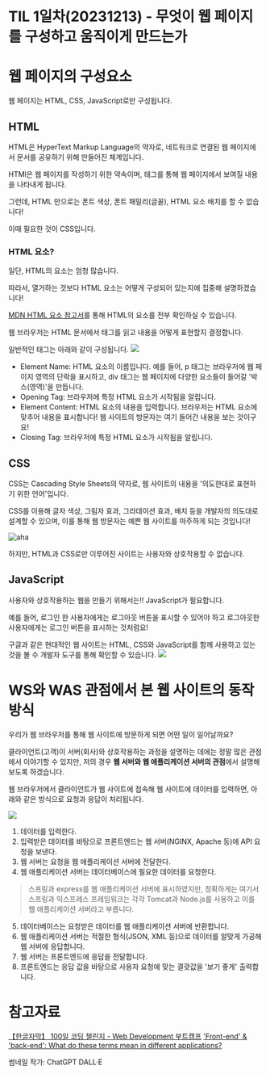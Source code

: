 # TIL 1일차(20231213) - 무엇이 웹 페이지를 구성하고 움직이게 만드는가

# 웹 페이지의 구성요소
웹 페이지는 HTML, CSS, JavaScript로만 구성됩니다.
## HTML
HTML은 HyperText Markup Language의 약자로, 네트워크로 연결된 웹 페이지에서 문서를 공유하기 위해 만들어진 체계입니다.

HTMl은 웹 페이지를 작성하기 위한 약속이며, 태그를 통해 웹 페이지에서 보여질 내용을 나타내게 됩니다.

그런데, HTML 만으로는 폰트 색상, 폰트 패밀리(글꼴), HTML 요소 배치를 할 수 없습니다!

이때 필요한 것이 CSS입니다.

### HTML 요소?
일단, HTML의 요소는 엄청 많습니다.

따라서, 열거하는 것보다 HTML 요소는 어떻게 구성되어 있는지에 집중해 설명하겠습니다!

[MDN HTML 요소 참고서](https://developer.mozilla.org/ko/docs/Web/HTML/Element)를 통해 HTML의 요소를 전부 확인하실 수 있습니다.

웹 브라우저는 HTML 문서에서 태그를 읽고 내용을 어떻게 표현할지 결정합니다.

일반적인 태그는 아래와 같이 구성됩니다.
![](https://velog.velcdn.com/images/intellik/post/56a365d2-23f8-4a29-b3e6-cb91a04f0a25/image.png)
* Element Name: HTML 요소의 이름입니다. 예를 들어, p 태그는 브라우저에 웹 페이지 영역의 단락을 표시하고, div 태그는 웹 페이지에 다양한 요소들이 들어갈 '박스(영역)'을 만듭니다.
* Opening Tag: 브라우저에 특정 HTML 요소가 시작됨을 알립니다.
* Element Content: HTML 요소의 내용을 입력합니다. 브라우저는 HTML 요소에 맞추어 내용을 표시합니다! 웹 사이트의 방문자는 여기 들어간 내용을 보는 것이구요!
* Closing Tag: 브라우저에 특정 HTML 요소가 시작됨을 알립니다.

## CSS
CSS는 Cascading Style Sheets의 약자로, 웹 사이트의 내용을 '의도한대로 표현하기 위한 언어'입니다.

CSS를 이용해 글자 색상, 그림자 효과, 그라데이션 효과, 배치 등을 개발자의 의도대로 설계할 수 있으며, 이를 통해 웹 방문자는 예쁜 웹 사이트를 마주하게 되는 것입니다!

![aha](https://velog.velcdn.com/images/intellik/post/6d635696-ed73-4f2e-ab67-962d9eacc95c/image.png)

하지만, HTML과 CSS로만 이루어진 사이트는 사용자와 상호작용할 수 없습니다.

## JavaScript
사용자와 상호작용하는 웹을 만들기 위해서는!! JavaScript가 필요합니다.

예를 들어, 로그인 한 사용자에게는 로그아웃 버튼을 표시할 수 있어야 하고 로그아웃한 사용자에게는 로그인 버튼을 표시하는 것처럼요!

구글과 같은 현대적인 웹 사이트는 HTML, CSS와 JavaScript를 함께 사용하고 있는 것을 볼 수 개발자 도구를 통해 확인할 수 있습니다.
![](https://velog.velcdn.com/images/intellik/post/06769c39-ed15-4cd6-9869-f65c944dd8bb/image.png)


# WS와 WAS 관점에서 본 웹 사이트의 동작 방식
우리가 웹 브라우저를 통해 웹 사이트에 방문하게 되면 어떤 일이 일어날까요?

클라이언트(고객)이 서버(회사)와 상호작용하는 과정을 설명하는 데에는 정말 많은 관점에서 이야기할 수 있지만, 저의 경우 **웹 서버와 웹 애플리케이션 서버의 관점**에서 설명해보도록 하겠습니다.

웹 브라우저에서 클라이언트가 웹 사이트에 접속해 웹 사이트에 데이터를 입력하면, 아래와 같은 방식으로 요청과 응답이 처리됩니다.

![](https://velog.velcdn.com/images/intellik/post/2248bfb7-3962-4211-bf2f-4c14d1d29b7f/image.png)
1. 데이터를 입력한다.
2. 입력받은 데이터를 바탕으로 프론트엔드는 웹 서버(NGINX, Apache 등)에 API 요청을 보낸다.
3. 웹 서버는 요청을 웹 애플리케이션 서버에 전달한다.
4. 웹 애플리케이션 서버는 데이터베이스에 필요한 데이터를 요청한다.
> 스프링과 express를 웹 애플리케이션 서버에 표시하였지만, 정확하게는 여기서 스프링과 익스프레스 프레임워크는 각각 Tomcat과 Node.js를 사용하고 이를 웹 애플리케이션 서버라고 부릅니다.

5. 데이터베이스는 요청받은 데이터를 웹 애플리케이션 서버에 반환합니다.
6. 웹 애플리케이션 서버는 적절한 형식(JSON, XML 등)으로 데이터를 알맞게 가공해 웹 서버에 응답합니다.
7. 웹 서버는 프론트엔드에 응답을 전달합니다.
8. 프론트엔드는 응답 값을 바탕으로 사용자 요청에 맞는 결괏값을 '보기 좋게' 출력합니다.



# 참고자료
[【한글자막】 100일 코딩 챌린지 - Web Development 부트캠프](https://www.udemy.com/share/10694e3@jiflikM97neqVdzn_C6e4DmAtYKYglo5gZ58wroteFDUC2i_KfU5BKvxbIkb2xoy2g==/)
['Front-end' & 'back-end': What do these terms mean in different applications?](https://flyaps.com/blog/difference-front-end-back-end-development-in-different-applications/)

썸네일 작가: ChatGPT DALL·E